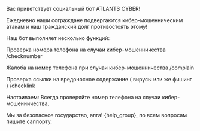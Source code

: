 Вас приветствует социальный бот ATLANTS CYBER!

Ежедневно наши сограждане подвергаются кибер-мошенническим атакам и наш гражданский долг противостоять этому!

Наш бот выполняет несколько функций:

Проверка номера телефона на случаи кибер-мошенничества /checknumber

Жалоба на номер телефона при случаи кибер-мошенничества /complain

Проверка ссылки на вредоносное содержание ( вирусы или же фишинг ) /checklink

Настаиваем: Всегда проверяйте номер телефона на случаи кибер-мошенничества. 

Мы за безопасное государство, алга! {help_group}, по всем вопросам пишите саппорту.
